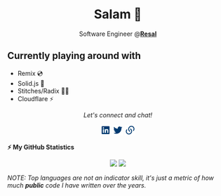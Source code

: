 <div align="center">
  
# Salam 👋

Software Engineer @[**Resal**](https://github.com/resalApps)

</div>

<div>
  <h2>Currently playing around with </h2>
  <ul> 
    <li>Remix 💿</li>
    <li>Solid.js 🚀</li>
    <li>Stitches/Radix 👨‍🎨</li>
    <li>Cloudflare ⚡️ </li>
   </ul> 
</div>  

<p align="center">
  <i>Let's connect and chat!</i>

  <p align="center">
    <a href="https://www.linkedin.com/in/mzaien/" alt="Linkedin"><img src="https://raw.githubusercontent.com/alioh/alioh/master/linkedin-box-fill.png"></a>
    <a href="https://twitter.com/mzaien_" alt="Twitter"><img src="https://raw.githubusercontent.com/alioh/alioh/master/twitter-fill.png"></a>
    <a href="https://typedream.app/mzaien/" alt="My site"><img src="https://raw.githubusercontent.com/alioh/alioh/master/links-fill.png"></a>
  </p>

<!-- GitHub stats -->

<b>⚡ My GitHub Statistics</b>

<p align="center">
<img height="180em" src="https://mz-github-stats.vercel.app/api?username=Mzaien&show_icons=true&hide_border=true&theme=calm" />

<!-- Most Used Languages -->
<img height="180em" src="https://mz-github-stats.vercel.app/api/top-langs/?username=Mzaien&show_icons=true&hide_border=true&layout=compact&langs_count=8&theme=calm"/>

_NOTE: Top languages are not an indicator skill, it's just a metric of how much **public** code I have written over the years._

</p>

